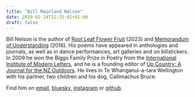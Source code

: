 ```yaml
---
title: "Bill Mainland Nelson"
date: 2019-02-14T12:35:02+01:00
draft: false
---
```


Bill Nelson is the author of [Root Leaf Flower Fruit](https://teherengawakapress.co.nz/root-leaf-flower-fruit/) (2023) and [Memorandum of Understanding](https://teherengawakapress.co.nz/memorandum-of-understanding/) (2016). His poems have appeared in anthologies and journals, as well as in dance performances, art galleries and on billstickers. In 2009 he won the Biggs Family Prize in Poetry from the [International Institute of Modern Letters](https://www.wgtn.ac.nz/modernletters), and he is a founding editor of [Up Country: A Journal for the NZ Outdoors](http://upcountry.co.nz/). He lives in Te Whanganui-a-tara Wellington with his partner, two children and his dog, Callimachus Bruce.

Find him on [email](mailto:billmnelson@gmail.com), [bluesky](https://bsky.app/profile/softmagnificence.bsky.social), [instagram](https://www.instagram.com/billmnelson/) or [github](https://github.com/billgeo).



